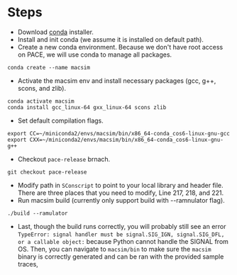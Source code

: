 # Steps
* Download [conda](https://docs.conda.io/en/latest/miniconda.html) installer.
* Install and init conda (we assume it is installed on default path).
* Create a new conda environment. Because we don't have root access on PACE, we will use conda to manage all packages.
```
conda create --name macsim
```
* Activate the macsim env and install necessary packages (gcc, g++, scons, and zlib).
```
conda activate macsim
conda install gcc_linux-64 gxx_linux-64 scons zlib
```
* Set default compilation flags.
```
export CC=~/miniconda2/envs/macsim/bin/x86_64-conda_cos6-linux-gnu-gcc
export CXX=~/miniconda2/envs/macsim/bin/x86_64-conda_cos6-linux-gnu-g++
```
* Checkout `pace-release` brnach.
```
git checkout pace-release
```
* Modify path in `SConscript` to point to your local library and header file. There are three places that you need to modify, Line 217, 218, and 221.
* Run macsim build (currently only support build with --ramnulator flag).
```
./build --ramulator
```
* Last, though the build runs correctly, you will probably still see an error `TypeError: signal handler must be signal.SIG_IGN, signal.SIG_DFL, or a callable object:` because Python cannot handle the SIGNAL from OS. Then, you can navigate to `macsim/bin` to make sure the `macsim` binary is correctly generated and can be ran with the provided sample traces,
